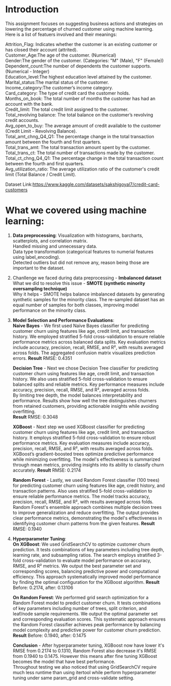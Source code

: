 # Introduction

This assignment focuses on suggesting business actions and strategies on lowering the percentage of churned customer using machine learning. <br>
Here is a list of featuers involved and their meanings:

Attrition_Flag: Indicates whether the customer is an existing customer or has closed their account (attrited).<br>
Customer_Age:The age of the customer. (Numerical)<br>
Gender:The gender of the customer. (Categories: "M" (Male), "F" (Female))<br>
Dependent_count:The number of dependents the customer supports. (Numerical - Integer)<br>
Education_level:The highest education level attained by the customer. <br>
Marital_status:The marital status of the customer.<br>
Income_category:The customer’s income category.<br>
Card_category: The type of credit card the customer holds.<br>
Months_on_book: The total number of months the customer has had an account with the bank.<br>
Credit_limit: The total credit limit assigned to the customer.<br>
Total_revolving balance: The total balance on the customer’s revolving credit accounts.<br>
Avg_open_to_buy: The average amount of credit available to the customer (Credit Limit - Revolving Balance).<br>
Total_amt_chng_Q4_Q1: The percentage change in the total transaction amount between the fourth and first quarters.<br>
Total_trans_amt: The total transaction amount spent by the customer.<br>
Total_trans_ct: The total number of transactions made by the customer.<br>
Total_ct_chng_Q4_Q1: The percentage change in the total transaction count between the fourth and first quarters.<br>
Avg_utilization_ratio: The average utilization ratio of the customer's credit limit (Total Balance / Credit Limit).<br>

Dataset Link:https://www.kaggle.com/datasets/sakshigoyal7/credit-card-customers

# What we covered using machine learning:

1. **Data preprocessing**:
   Visualization with histograms, barcharts, scatterplots, and correlation matrix.<br>
   Handled missing and unnecessary data.<br>
   Data type transformation (categorical features to numerial features using label_encoding).<br>
   Detected outliers but did not remove any, reason being those are important to the dataset.<br>
2. Chanllenge we faced during data preprocessing - **Imbalanced dataset**<br>
   What we did to resolve this issue - **SMOTE (synthetic minority oversampling technique)**<br>
   Why it helps - SMOTE helps balance imbalanced datasets by generating synthetic samples for the minority class. The re-sampled dataset has an equal number of samples for both classes, improving model performance on the minority class.
   
3. **Model Selection and Performance Evaluations**:<br>
   **Naive Bayes** - We first used Naïve Bayes classifier for predicting customer churn using features like age, credit limit, and transaction history. We employed stratified 5-fold cross-validation to ensure reliable performance metrics across balanced data splits. Key evaluation metrics include accuracy, precision, recall, RMSE, and R², with results averaged across folds. The aggregated confusion matrix visualizes prediction errors.
   **Result** RMSE: 0.4351

   **Decision Tree** - Next we chose Decision Tree classifier for predicting customer churn using features like age, credit limit, and transaction history. We also uses stratified 5-fold cross-validation to ensure balanced splits and reliable metrics. Key performance measures include accuracy, precision, recall, RMSE, and R², averaged across folds. <br>
   By limiting tree depth, the model balances interpretability and performance. Results show how well the tree distinguishes churners from retained customers, providing actionable insights while avoiding overfitting.<br>
   **Result** RMSE: 0.3048
   
   **XGBoost** - Next step we used XGBoost classifier for predicting customer churn using features like age, credit limit, and transaction history. It employs stratified 5-fold cross-validation to ensure robust performance metrics. Key evaluation measures include accuracy, precision, recall, RMSE, and R², with results averaged across folds. <br>
   XGBoost’s gradient-boosted trees optimize predictive performance while minimizing overfitting. The model's effectiveness is summarized through mean metrics, providing insights into its ability to classify churn accurately.
   **Result** RMSE: 0.2174
   
   **Random Forest** - Lastly, we used Random Forest classifier (100 trees) for predicting customer churn using features like age, credit history, and transaction patterns. Also uses stratified 5-fold cross-validation to ensure reliable performance metrics. The model tracks accuracy, precision, recall, RMSE, and R², with results averaged across folds. <br>
   Random Forest's ensemble approach combines multiple decision trees to improve generalization and reduce overfitting. The output provides clear performance metrics, demonstrating the model's effectiveness in identifying customer churn patterns from the given features.
   **Result** RMSE: 0.1940
   
5. **Hyperparameter Tuning**:<br>
   **On XGBoost**: We used GridSearchCV to optimize customer churn prediction. It tests combinations of key parameters including tree depth, learning rate, and subsampling ratios. The search employs stratified 3-fold cross-validation to evaluate model performance on accuracy, RMSE, and R² metrics. We output the best parameter set and corresponding scores, balancing predictive power and computational efficiency. This approach systematically improved model performance by finding the optimal configuration for the XGBoost algorithm.
   **Result** Before: 0.2174, after: 0.13106
   
   **On Random Forest**: We performed grid search optimization for a Random Forest model to predict customer churn. It tests combinations of key parameters including number of trees, split criterion, and leaf/node sample requirements. We output the optimal parameter set and corresponding evaluation scores. This systematic approach ensures the Random Forest classifier achieves peak performance by balancing model complexity and predictive power for customer churn prediction.<br>
   **Result** Before: 0.1940, after: 0.1475

   **Conclusion** - After hyperparameter tuning, XGBoost now have lower it's RMSE from 0.2174 to 0.1310, Random Forest also decrease it's RMSE from 0.1940 to 0.1475. However this means after fine tuning XGBoost becomes the model that have best performance. <br>
  Throughout testing we also noticed that using GridSearchCV require much less runtime than using itertool while perform hyperparameter tuning under same param_grid and cross-validate setting.




















   
